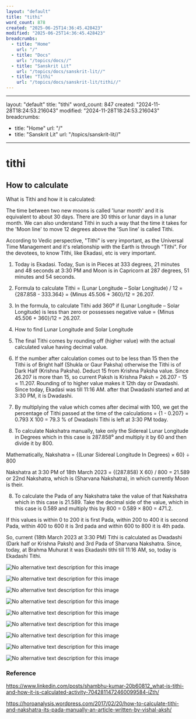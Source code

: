 ```yaml
---
layout: "default"
title: "tithi"
word_count: 878
created: "2025-06-25T14:36:45.428423"
modified: "2025-06-25T14:36:45.428423"
breadcrumbs:
  - title: "Home"
    url: "/"
  - title: "Docs"
    url: "/topics/docs//"
  - title: "Sanskrit Lit"
    url: "/topics/docs/sanskrit-lit//"
  - title: "Tithi"
    url: "/topics/docs/sanskrit-lit/tithi//"
---
```

---
layout: "default"
title: "tithi"
word_count: 847
created: "2024-11-28T18:24:53.216043"
modified: "2024-11-28T18:24:53.216043"
breadcrumbs:
  - title: "Home"
    url: "/"
  - title: "Sanskrit Lit"
    url: "/topics/sanskrit-lit//"
---
# tithi

<!-- @import "[TOC]" {cmd="toc" depthFrom=1 depthTo=6 orderedList=false} -->

## How to calculate

What is Tithi and how it is calculated:

The time between two new moons is called 'lunar month' and it is equivalent to about 30 days. There are 30 tithis or lunar days in a lunar month. We can also understand Tithi in such a way that the time it takes for the 'Moon line' to move 12 degrees above the 'Sun line' is called Tithi.

According to Vedic perspective, "Tithi" is very important, as the Universal Time Management and it's relationship with the Earth is through "Tithi". For the devotees, to know Tithi, like Ekadasi, etc is very important.

1. Today is Ekadasi. Today, Sun is in Pieces at 333 degrees, 21 minutes and 48 seconds at 3:30 PM and Moon is in Capricorn at 287 degrees, 51 minutes and 54 seconds.

2. Formula to calculate Tithi = (Lunar Longitude – Solar Longitude) / 12 = {287.858 - 333.364} = {Minus 45.506 + 360}/12 = 26.207.

3. In the formula, to calculate Tithi add 360⁰ if (Lunar Longitude – Solar Longitude) is less than zero or possesses negative value = {Minus 45.506 + 360}/12 = 26.207.
 1. How to find Lunar Longitude and Solar Longitude

5. The final Tithi comes by rounding off (higher value) with the actual calculated value having decimal value.

6. If the number after calculation comes out to be less than 15 then the Tithi is of Bright half (Shukla or Gaur Paksha) otherwise the Tithi is of Dark Half (Krishna Paksha). Deduct 15 from Krishna Paksha value.
Since 26.207 is more than 15, so current Paksh is Krishna Paksh = 26.207 - 15 = 11.207. Rounding of to higher value makes it 12th day or Dwadashi. Since today, Ekadasi was till 11:16 AM. after that Dwadashi started and at 3:30 PM, it is Dwadashi.

6. By multiplying the value which comes after decimal with 100, we get the percentage of Tithi passed at the time of the calculations = {1 - 0.207} = 0.793 X 100 = 79.3 % of Dwadashi Tithi is left at 3:30 PM today.

7. To calculate Nakshatra manually, take only the Sidereal Lunar Longitude in Degrees which in this case is 287.858⁰ and multiply it by 60 and then divide it by 800.

Mathematically, Nakshatra = {(Lunar Sidereal Longitude In Degrees) × 60} ÷ 800

Nakshatra at 3:30 PM of 18th March 2023 = {(287.858) X 60} / 800 = 21.589 or 22nd Nakshatra, which is (Sharvana Nakshatra), in which currently Moon is their.

8. To calculate the Pada of any Nakshatra take the value of that Nakshatra which in this case is 21.589.
Take the decimal side of the value, which in this case is 0.589 and multiply this by 800 = 0.589 × 800 = 471.2.

If this values is within 0 to 200 it is first Pada, within 200 to 400 it is second Pada, within 400 to 600 it is 3rd pada and within 600 to 800 it is 4th pada.

So, current (18th March 2023 at 3:30 PM) Tithi is calculated as Dwadashi (Dark half or Krishna Paksh) and 3rd Pada of Sharvana Nakshatra. Since, today, at Brahma Muhurat it was Ekadashi tithi till 11:16 AM, so, today is Ekadashi Tithi.

![No alternative text description for this image](https://media.licdn.com/dms/image/v2/C4D22AQGxnwuVcS7Kkw/feedshare-shrink_1280/feedshare-shrink_1280/0/1679137098851?e=1729728000&v=beta&t=eTVfEUi-7qvmEtesQ1Pi3J75vf_5zpB3yGnXGWAQ-UE)

![No alternative text description for this image](https://media.licdn.com/dms/image/v2/C4D22AQG28GT8t0f_IA/feedshare-shrink_1280/feedshare-shrink_1280/0/1679137101403?e=1729728000&v=beta&t=1o4eZeh23SXo9xQ5I63WzZCO04hxBi-xzgJAuK7g_qI)

![No alternative text description for this image](https://media.licdn.com/dms/image/v2/C4D22AQGzbdMF7DiwoQ/feedshare-shrink_1280/feedshare-shrink_1280/0/1679137102225?e=1729728000&v=beta&t=MjVdja3NwCzMjzeu8Trc-QOzOiyiTDEFhWxBL4AHUPI)

![No alternative text description for this image](https://media.licdn.com/dms/image/v2/C4D22AQEiRueQ-RFHLg/feedshare-shrink_1280/feedshare-shrink_1280/0/1679137101409?e=1729728000&v=beta&t=5eTdfKcxRBU4ZjDd3YgHb4hLVnIfNSAuK2Zk-Klytn4)

![No alternative text description for this image](https://media.licdn.com/dms/image/v2/C4D22AQGZgorZCX97Xg/feedshare-shrink_1280/feedshare-shrink_1280/0/1679137101954?e=1729728000&v=beta&t=1Oau_QpH_tbi-Kyepsu9AXOZ-KwmzEyuwQIl9GodZrI)

![No alternative text description for this image](https://media.licdn.com/dms/image/v2/C4D22AQGaHO1-hCwbTQ/feedshare-shrink_1280/feedshare-shrink_1280/0/1679137102005?e=1729728000&v=beta&t=JSOaGHyBj9e8zYttX5UwL5fnFmWdKRumtnKIE3qYcHE)

![No alternative text description for this image](https://media.licdn.com/dms/image/v2/C4D22AQHO851QjD6XaA/feedshare-shrink_1280/feedshare-shrink_1280/0/1679137101465?e=1729728000&v=beta&t=yRHa0fieZn_HOs3ukpHm32085khvRnZBack-uunyhx4)

![No alternative text description for this image](https://media.licdn.com/dms/image/v2/C4D22AQEdndSGy935EQ/feedshare-shrink_1280/feedshare-shrink_1280/0/1679137101467?e=1729728000&v=beta&t=7OfHtUXydhA2qNxsVFL7IFOaSC7T93ofBHUMFzNjfmk)

![No alternative text description for this image](https://media.licdn.com/dms/image/v2/C4D22AQGvymr1cgiTPQ/feedshare-shrink_1280/feedshare-shrink_1280/0/1679137101825?e=1729728000&v=beta&t=7u8g-MK71BLVKpORTbWNAUg2Dbd-7c_ywYS94tSmsnQ)

### Reference

<https://www.linkedin.com/posts/shambhu-kumar-20b60812_what-is-tithi-and-how-it-is-calculated-activity-7042811472460099584-iZth/>

<https://horoanalysis.wordpress.com/2017/02/20/how-to-calculate-tithi-and-nakshatra-its-pada-manually-an-article-written-by-vishal-aksh/>
